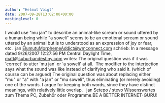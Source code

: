 ```yaml
---
author: "Helmut Voigt"
date: 2007-09-28T13:02:00+00:00
nestinglevel: 0
---
```

I would use "mu jan" to describe an animal-like scream or sound uttered by a human being while "a soweli" seems to be an emotional scream or sound uttered by an animal but is to understood as an expression of joy or fear, etc.  jan [ElumutuMorphemeAddict@wmconnect.com](mailto://ElumutuMorphemeAddict@wmconnect.com) schrieb: In a message dated 9/26/2007 12:27:56 PM Central Daylight Time, [matt@suburbandestiny.com](mailto://matt@suburbandestiny.com) writes:
 The original question was if it was 'correct' to utter 'mu jan' or 'a soweli' at all.  The modifier to the interjection says what the sound was like instead of clarifying who said it. (which of course can be argued) The original question was about replacing either "mu" or "a" with "a jan" or "mu soweli", thus eliminating (or merely avoiding) one of the words. I argue for keeping both words, since they have distinct meanings, with relatively little overlap.   jan Setepo / stevo Wissenswertes zum Thema PC, Zubehör oder Programme.BE A BETTER INTERNET-GURU!